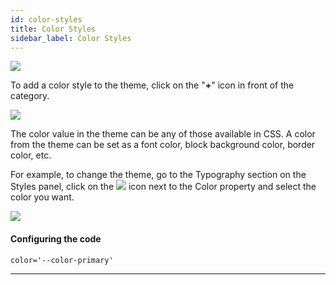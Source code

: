 ```yaml
---
id: color-styles
title: Color Styles
sidebar_label: Color Styles
---
```


[![](https://img.youtube.com/vi/tPupaz-C_1A/0.jpg)](https://www.youtube.com/watch?v=tPupaz-C_1A)

To add a color style to the theme, click on the "**+**" icon in front of the category.

[![](https://uploads.quarkly.io/landing/docs-theme-panel-color-styles-create-poster.png)](https://uploads.quarkly.io/landing/docs-theme-panel-color-styles-create.mp4)

The color value in the theme can be any of those available in CSS. A color from the theme can be set as a font color, block background color, border color, etc.

For example, to change the theme, go to the Typography section on the Styles panel, click on the
![](https://uploads.quarkly.io/landing/docs-theme-variables-icon.svg?v=1)
icon next to the Color property and select the color you want.

[![](https://uploads.quarkly.io/landing/docs-theme-panel-color-styles-apply-poster.png)](https://uploads.quarkly.io/landing/docs-theme-panel-color-styles-apply.mp4)

#### Configuring the code

```
color='--color-primary'
```

---
